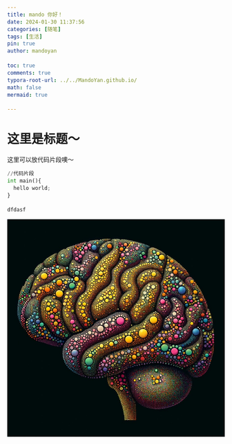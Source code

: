 ```yaml
---
title: mando 你好！
date: 2024-01-30 11:37:56
categories: [随笔]
tags: [生活]
pin: true
author: mandoyan

toc: true
comments: true
typora-root-url: ../../MandoYan.github.io/
math: false
mermaid: true

---
```


# 这里是标题～ 


这里可以放代码片段噢～
```python
//代码片段
int main(){
  hello world;
}

dfdasf 
```



![98F695AD-AADD-4CF0-AB3A-CA2C717BFA77_1_105_c](/assets/blog_res/2021-03-30-hello-world.assets/98F695AD-AADD-4CF0-AB3A-CA2C717BFA77_1_105_c.jpeg)